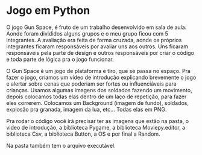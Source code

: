 # Jogo em Python
O jogo Gun Space, é fruto de um trabalho desenvolvido em sala de aula. Aonde foram divididos alguns grupos e o meu grupo ficou
com 5 integrantes. A avaliação era feita de forma cruzada, aonde os próprios integrantes ficaram responsáveis por avaliar uns aos outros. Uns ficaram responsáveis pela parte de design e outros responsáveis por criar o código e toda parte de lógica pra o jogo funcionar.

O Gun Space é um jogo de plataforma e tiro, que se passa no espaço. Pra fazer o jogo, criamos um vídeo de introdução explicando brevemente o jogo e alertar sobre cenas que poderiam ser fortes ou influenciáveis para crianças. Usamos algumas imagens dos soldados fazendo um movimento, depois colocamos todas elas dentro de um laço de repetição, para fazer eles correrem. Colocamos um Background (imagem de fundo), soldados, explosão pra granada, imagem da lua, etc... Todas elas em PNG.

Pra rodar o código você irá precisar ter as imagens que estão na pasta, o video de introdução, a biblioteca Pygame, a biblioteca Moviepy.editor, a biblioteca Csv, a biblioteca Button, a OS e por final a Random. 

Na pasta também tem o arquivo executável. 
